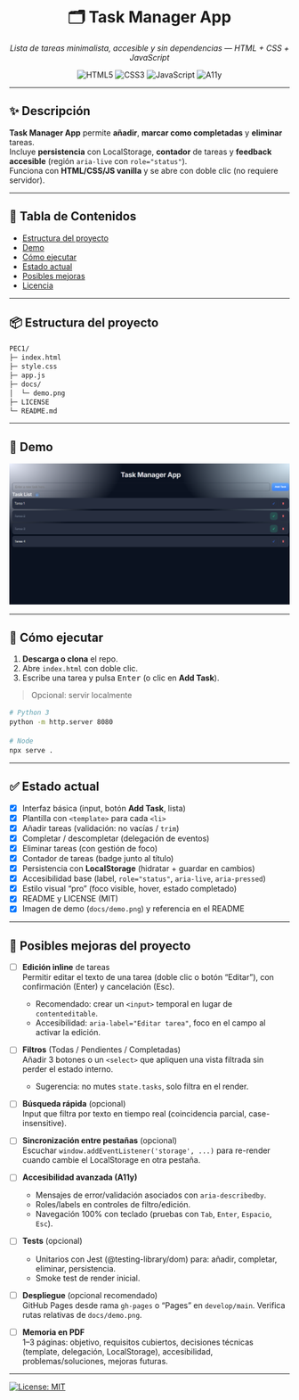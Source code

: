 <h1 align="center">🗂️ Task Manager App</h1>
<p align="center">
  <em>Lista de tareas minimalista, accesible y sin dependencias — HTML + CSS + JavaScript</em>
</p>

<p align="center">
  <img alt="HTML5" src="https://img.shields.io/badge/HTML5-E34F26?logo=html5&logoColor=fff&style=for-the-badge">
  <img alt="CSS3"  src="https://img.shields.io/badge/CSS3-1572B6?logo=css3&logoColor=fff&style=for-the-badge">
  <img alt="JavaScript" src="https://img.shields.io/badge/JavaScript-F7DF1E?logo=javascript&logoColor=000&style=for-the-badge">
  <img alt="A11y" src="https://img.shields.io/badge/Accessible-A11y-2E7D32?style=for-the-badge">
</p>

---

## ✨ Descripción
**Task Manager App** permite **añadir**, **marcar como completadas** y **eliminar** tareas.  
Incluye **persistencia** con LocalStorage, **contador** de tareas y **feedback accesible** (región `aria-live` con `role="status"`).  
Funciona con **HTML/CSS/JS vanilla** y se abre con doble clic (no requiere servidor).

---

## 📓 Tabla de Contenidos
- [Estructura del proyecto](#-estructura-del-proyecto)
- [Demo](#-demo)
- [Cómo ejecutar](#-cómo-ejecutar)
- [Estado actual](#-estado-actual)
- [Posibles mejoras](#-posibles-mejoras-del-proyecto)
- [Licencia](#-licencia)

---

## 📦 Estructura del proyecto

```text
PEC1/
├─ index.html
├─ style.css
├─ app.js
├─ docs/
│  └─ demo.png
├─ LICENSE
└─ README.md

```
---

## 📸 Demo
<p align="center">
  <img src="PEC1/docs/demo1.png" alt="Demo de la aplicación" width="720">
</p>

---

## 🚀 Cómo ejecutar
1. **Descarga o clona** el repo.  
2. Abre `index.html` con doble clic.  
3. Escribe una tarea y pulsa <kbd>Enter</kbd> (o clic en **Add Task**).

> Opcional: servir localmente
```bash
# Python 3
python -m http.server 8080

# Node
npx serve .
```
---

## ✅ Estado actual

- [x] Interfaz básica (input, botón **Add Task**, lista)
- [x] Plantilla con `<template>` para cada `<li>`
- [x] Añadir tareas (validación: no vacías / `trim`)
- [x] Completar / descompletar (delegación de eventos)
- [x] Eliminar tareas (con gestión de foco)
- [x] Contador de tareas (badge junto al título)
- [x] Persistencia con **LocalStorage** (hidratar + guardar en cambios)
- [x] Accesibilidad base (label, `role="status"`, `aria-live`, `aria-pressed`)
- [x] Estilo visual “pro” (foco visible, hover, estado completado)
- [x] README y LICENSE (MIT)
- [x] Imagen de demo (`docs/demo.png`) y referencia en el README

---

## 🎯 Posibles mejoras del proyecto

- [ ] **Edición inline** de tareas  
  Permitir editar el texto de una tarea (doble clic o botón “Editar”), con confirmación (Enter) y cancelación (Esc).  
  - Recomendado: crear un `<input>` temporal en lugar de `contenteditable`.
  - Accesibilidad: `aria-label="Editar tarea"`, foco en el campo al activar la edición.

- [ ] **Filtros** (Todas / Pendientes / Completadas)  
  Añadir 3 botones o un `<select>` que apliquen una vista filtrada sin perder el estado interno.  
  - Sugerencia: no mutes `state.tasks`, solo filtra en el render.

- [ ] **Búsqueda rápida** (opcional)  
  Input que filtra por texto en tiempo real (coincidencia parcial, case-insensitive).

- [ ] **Sincronización entre pestañas** (opcional)  
  Escuchar `window.addEventListener('storage', ...)` para re-render cuando cambie el LocalStorage en otra pestaña.

- [ ] **Accesibilidad avanzada (A11y)**  
  - Mensajes de error/validación asociados con `aria-describedby`.  
  - Roles/labels en controles de filtro/edición.  
  - Navegación 100% con teclado (pruebas con `Tab`, `Enter`, `Espacio`, `Esc`).

- [ ] **Tests** (opcional)  
  - Unitarios con Jest (@testing-library/dom) para: añadir, completar, eliminar, persistencia.  
  - Smoke test de render inicial.

- [ ] **Despliegue** (opcional recomendado)  
  GitHub Pages desde rama `gh-pages` o “Pages” en `develop/main`. Verifica rutas relativas de `docs/demo.png`.

- [ ] **Memoria en PDF**  
  1–3 páginas: objetivo, requisitos cubiertos, decisiones técnicas (template, delegación, LocalStorage), accesibilidad, problemas/soluciones, mejoras futuras.

---

[![License: MIT](https://img.shields.io/badge/License-MIT-yellow.svg)](LICENSE)


